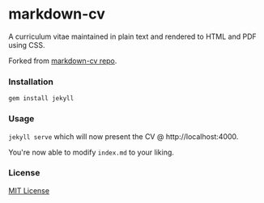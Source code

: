 markdown-cv
===========

A curriculum vitae maintained in plain text and rendered to HTML and PDF using CSS.

Forked from [markdown-cv repo](https://github.com/elipapa/markdown-cv).

### Installation

`gem install jekyll`

### Usage

`jekyll serve` which will now present the CV @ http://localhost:4000.

You're now able to modify `index.md` to your liking.

### License

[MIT License](https://github.com/elipapa/markdown-cv/blob/master/LICENSE)
